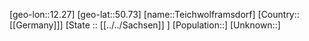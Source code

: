 ﻿---
location: [50.73,12.27]
mapzoom: [7,12] 
mapmarker: city 
type: City
tags:
- geo/City


SpocWebEntityId: 34794
isDeleted: false
confidential: public

---
[geo-lon::12.27]
[geo-lat::50.73]
[name::Teichwolframsdorf]
[Country::[[Germany]]]
[State :: [[../../Sachsen]] ]
[Population::]
[Unknown::]

